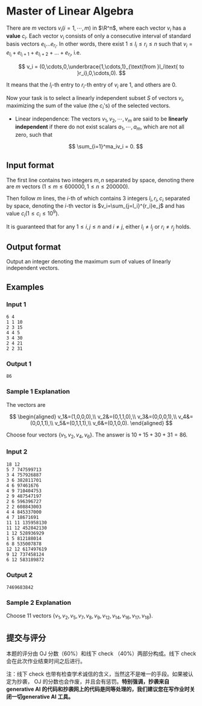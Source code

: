 # Master of Linear Algebra

There are $m$ vectors $v_i(i=1,\cdots,m)$ in $\R^n$, where each vector $v_i$ has a **value** $c_i$. Each vector $v_i$ consists of only a consecutive interval of standard basis vectors $e_{l_i}\dots e_{r_i}$. In other words, there exist $1\le l_i\le r_i\le n$ such that $v_i = e_{l_i} + e_{l_i+1} + e_{l_i+2} + \dots + e_{r_i}$, i.e.

$$
v_i = (0,\cdots,0,\underbrace{1,\cdots,1}_{\text{from }l_i\text{ to }r_i},0,\cdots,0).
$$

It means that the $l_i$-th entry to $r_i$-th entry of $v_i$ are $1$, and others are $0$.

Now your task is to select a linearly independent subset $S$ of vectors $v_i$, maximizing the sum of the value (the $c_i$'s) of the selected vectors.

- Linear independence: The vectors $v_1,v_2,\cdots,v_m$ are said to be **linearly independent** if there do not exist scalars $a_1,\cdots,a_m$, which are not all zero, such that

  $$
  \sum_{i=1}^ma_iv_i = 0.
  $$

## Input format 

The first line contains two integers $m,n$ separated by space, denoting there are $m$ vectors $(1\le m \le 600000, 1\le n\le 200000)$.

Then follow $m$ lines, the $i$-th of which contains 3 integers $l_i, r_i, c_i$ separated by space, denoting the $i$-th vector is $v_i=\sum_{j=l_i}^{r_i}e_j$ and has value $c_i(1\le c_i\le 10^9)$.

It is guaranteed that for any $1\le i,j\le n$ and $i\neq j$, either $l_i\neq l_j$ or $r_i\neq r_j$ holds. 

## Output format

Output an integer denoting the maximum sum of values of linearly independent vectors.

## Examples

### Input 1

```
6 4
1 1 10
2 3 15
4 4 5
3 4 30
2 4 21
2 2 31
```

### Output 1

```
86
```

### Sample 1 Explanation

The vectors are

$$
\begin{aligned}
v_1&=(1,0,0,0),\\
v_2&=(0,1,1,0),\\
v_3&=(0,0,0,1),\\
v_4&=(0,0,1,1),\\
v_5&=(0,1,1,1),\\
v_6&=(0,1,0,0).
\end{aligned}
$$

Choose four vectors $\left\{v_1,v_2,v_4,v_6\right\}$. The answer is $10 + 15 + 30 + 31 = 86$.

### Input 2

```
18 12
5 7 747599713
3 4 757926887
3 6 382811701
4 6 97461676
4 9 710404753
2 9 487547197
2 6 596396727
2 2 608843003
4 4 845337000
4 7 18671691
11 11 135958130
11 12 452842130
1 12 528936929
1 5 812188014
6 8 535007878
12 12 617497619
9 12 737458124
6 12 583189872
```

### Output 2

```
7469683842
```

### Sample 2 Explanation

Choose 11 vectors $\left\{v_1,v_2,v_5,v_7,v_8,v_9,v_{12},v_{14},v_{16},v_{17},v_{18}\right\}$.

## 提交与评分

本题的评分由 OJ 分数（60%）和线下 check （40%）两部分构成。线下 check 会在此次作业结束时间之后进行。

注：线下 check 也带有检查学术诚信的含义，当然这不是唯一的手段。如果被认定为抄袭， OJ 的分数也会作废，并且会有惩罚。**特别强调，抄袭来自 generative AI 的代码和抄袭网上的代码是同等处理的，我们建议您在写作业时关闭一切generative AI 工具。**
